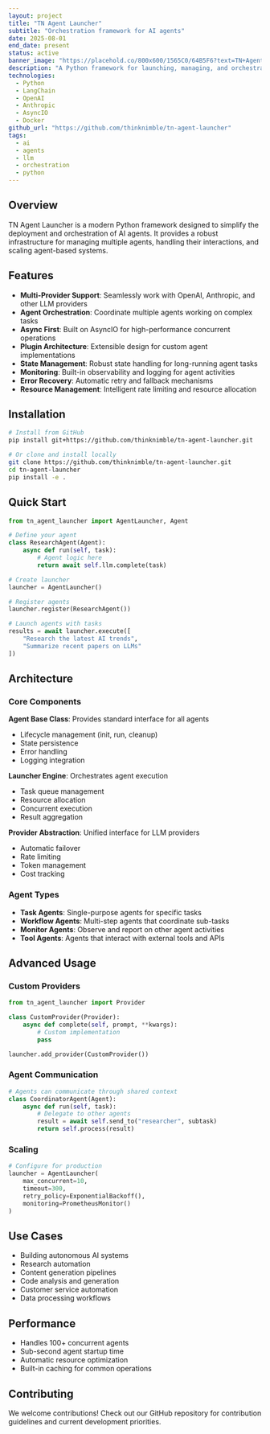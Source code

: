 ```yaml
---
layout: project
title: "TN Agent Launcher"
subtitle: "Orchestration framework for AI agents"
date: 2025-08-01
end_date: present
status: active
banner_image: "https://placehold.co/800x600/1565C0/64B5F6?text=TN+Agent+Launcher"
description: "A Python framework for launching, managing, and orchestrating AI agents with support for multiple LLM providers and agent architectures."
technologies:
  - Python
  - LangChain
  - OpenAI
  - Anthropic
  - AsyncIO
  - Docker
github_url: "https://github.com/thinknimble/tn-agent-launcher"
tags:
  - ai
  - agents
  - llm
  - orchestration
  - python
---
```


## Overview

TN Agent Launcher is a modern Python framework designed to simplify the deployment and orchestration of AI agents. It provides a robust infrastructure for managing multiple agents, handling their interactions, and scaling agent-based systems.

## Features

- **Multi-Provider Support**: Seamlessly work with OpenAI, Anthropic, and other LLM providers
- **Agent Orchestration**: Coordinate multiple agents working on complex tasks
- **Async First**: Built on AsyncIO for high-performance concurrent operations
- **Plugin Architecture**: Extensible design for custom agent implementations
- **State Management**: Robust state handling for long-running agent tasks
- **Monitoring**: Built-in observability and logging for agent activities
- **Error Recovery**: Automatic retry and fallback mechanisms
- **Resource Management**: Intelligent rate limiting and resource allocation

## Installation

```bash
# Install from GitHub
pip install git+https://github.com/thinknimble/tn-agent-launcher.git

# Or clone and install locally
git clone https://github.com/thinknimble/tn-agent-launcher.git
cd tn-agent-launcher
pip install -e .
```

## Quick Start

```python
from tn_agent_launcher import AgentLauncher, Agent

# Define your agent
class ResearchAgent(Agent):
    async def run(self, task):
        # Agent logic here
        return await self.llm.complete(task)

# Create launcher
launcher = AgentLauncher()

# Register agents
launcher.register(ResearchAgent())

# Launch agents with tasks
results = await launcher.execute([
    "Research the latest AI trends",
    "Summarize recent papers on LLMs"
])
```

## Architecture

### Core Components

**Agent Base Class**: Provides standard interface for all agents
- Lifecycle management (init, run, cleanup)
- State persistence
- Error handling
- Logging integration

**Launcher Engine**: Orchestrates agent execution
- Task queue management
- Resource allocation
- Concurrent execution
- Result aggregation

**Provider Abstraction**: Unified interface for LLM providers
- Automatic failover
- Rate limiting
- Token management
- Cost tracking

### Agent Types

- **Task Agents**: Single-purpose agents for specific tasks
- **Workflow Agents**: Multi-step agents that coordinate sub-tasks
- **Monitor Agents**: Observe and report on other agent activities
- **Tool Agents**: Agents that interact with external tools and APIs

## Advanced Usage

### Custom Providers
```python
from tn_agent_launcher import Provider

class CustomProvider(Provider):
    async def complete(self, prompt, **kwargs):
        # Custom implementation
        pass

launcher.add_provider(CustomProvider())
```

### Agent Communication
```python
# Agents can communicate through shared context
class CoordinatorAgent(Agent):
    async def run(self, task):
        # Delegate to other agents
        result = await self.send_to("researcher", subtask)
        return self.process(result)
```

### Scaling
```python
# Configure for production
launcher = AgentLauncher(
    max_concurrent=10,
    timeout=300,
    retry_policy=ExponentialBackoff(),
    monitoring=PrometheusMonitor()
)
```

## Use Cases

- Building autonomous AI systems
- Research automation
- Content generation pipelines
- Code analysis and generation
- Customer service automation
- Data processing workflows

## Performance

- Handles 100+ concurrent agents
- Sub-second agent startup time
- Automatic resource optimization
- Built-in caching for common operations

## Contributing

We welcome contributions! Check out our GitHub repository for contribution guidelines and current development priorities.